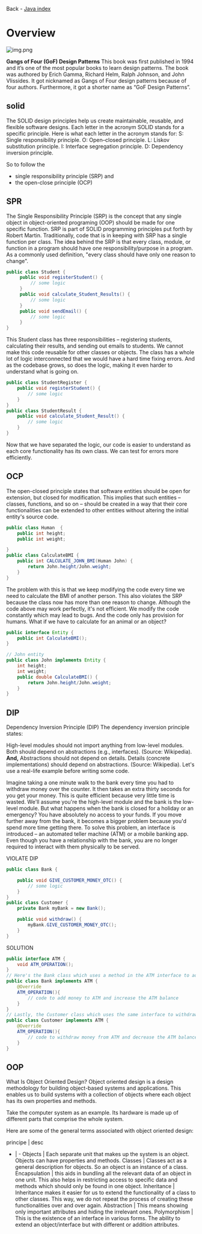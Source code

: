 Back - [Java index](0-index.md)

# Overview
![img.png](jpg/overview.png)

**Gangs of Four (GoF) Design Patterns**
This book was first published in 1994 and it’s one of the most popular books to learn design patterns. The book was authored by Erich Gamma, Richard Helm, Ralph Johnson, and John Vlissides. It got nicknamed as Gangs of Four design patterns because of four authors. Furthermore, it got a shorter name as “GoF Design Patterns”.

## solid
The SOLID design principles help us create maintainable, reusable, and flexible software designs. Each letter in the acronym SOLID stands for a specific principle.
Here is what each letter in the acronym stands for:
S: Single responsibility principle.
O: Open–closed principle.
L: Liskov substitution principle.
I: Interface segregation principle.
D: Dependency inversion principle.

So to follow the 
- single responsibility principle (SRP) and 
- the open-close principle (OCP)

## SPR
The Single Responsibility Principle (SRP) is the concept that any single object in object-oriented programing (OOP) should be made for one specific function. SRP is part of SOLID programming principles put forth by Robert Martin. Traditionally, code that is in keeping with SRP has a single function per class.
The idea behind the SRP is that every class, module, or function in a program should have one responsibility/purpose in a program. As a commonly used definition, "every class should have only one reason to change".

```java
public class Student {
     public void registerStudent() {
         // some logic
     }
     public void calculate_Student_Results() {
         // some logic
     }
     public void sendEmail() {
         // some logic
     }
}
```
This Student class has three responsibilities – registering students, calculating their results, and sending out emails to students.
We cannot make this code reusable for other classes or objects. The class has a whole lot of logic interconnected that we would have a hard time fixing errors. And as the codebase grows, so does the logic, making it even harder to understand what is going on.

```java
public class StudentRegister {
    public void registerStudent() {
        // some logic
    }
}
public class StudentResult {
    public void calculate_Student_Result() {
        // some logic
    }
}
```
Now that we have separated the logic, our code is easier to understand as each core functionality has its own class. We can test for errors more efficiently.


## OCP
The open-closed principle states that software entities should be open for extension, but closed for modification.
This implies that such entities – classes, functions, and so on – should be created in a way that their core functionalities can be extended to other entities without altering the initial entity's source code.

```java
public class Human  {
    public int height;
    public int weight;

}
public class CalculateBMI {
    public int CALCULATE_JOHN_BMI(Human John) {
        return John.height/John.weight;
    }
}
```
The problem with this is that we keep modifying the code every time we need to calculate the BMI of another person.
This also violates the SRP because the class now has more than one reason to change.
Although the code above may work perfectly, it's not efficient. We modify the code constantly which may lead to bugs. And the code only has provision for humans. What if we have to calculate for an animal or an object?

```java
public interface Entity {
    public int CalculateBMI();
}

// John entity
public class John implements Entity {
    int height;
    int weight;
    public double CalculateBMI() {
        return John.height/John.weight;
    }
}
```

## DIP
Dependency Inversion Principle (DIP)
The dependency inversion principle states:

High-level modules should not import anything from low-level modules. Both should depend on abstractions (e.g., interfaces). (Source: Wikipedia).
**And,**
Abstractions should not depend on details. Details (concrete implementations) should depend on abstractions. (Source: Wikipedia).
Let's use a real-life example before writing some code.

Imagine taking a one minute walk to the bank every time you had to withdraw money over the counter. It then takes an extra thirty seconds for you get your money. This is quite efficient because very little time is wasted. We'll assume you're the high-level module and the bank is the low-level module.
But what happens when the bank is closed for a holiday or an emergency? You have absolutely no access to your funds. If you move further away from the bank, it becomes a bigger problem because you'd spend more time getting there.
To solve this problem, an interface is introduced – an automated teller machine (ATM) or a mobile banking app. Even though you have a relationship with the bank, you are no longer required to interact with them physically to be served.

VIOLATE DIP 
```java
public class Bank {

    public void GIVE_CUSTOMER_MONEY_OTC() {
        // some logic
    }
}
public class Customer {
    private Bank myBank = new Bank();

    public void withdraw() {
        myBank.GIVE_CUSTOMER_MONEY_OTC();
    }
}
```

SOLUTION
```java
public interface ATM {
    void ATM_OPERATION();
}
// Here's the Bank class which uses a method in the ATM interface to add money to the ATM:
public class Bank implements ATM {
    @Override
    ATM_OPERATION(){
        // code to add money to ATM and increase the ATM balance
    }
}
// Lastly, the Customer class which uses the same interface to withdraw money:
public class Customer implements ATM {
    @Override
    ATM_OPERATION(){
        // code to withdraw money from ATM and decrease the ATM balance
    }
}
```

## OOP
What Is Object Oriented Design?
Object oriented design is a design methodology for building object-based systems and applications. This enables us to build systems with a collection of objects where each object has its own properties and methods.

Take the computer system as an example. Its hardware is made up of different parts that comprise the whole system.

Here are some of the general terms associated with object oriented design:

principe | desc
- | -
Objects | Each separate unit that makes up the system is an object. Objects can have properties and methods.
Classes | Classes act as a general description for objects. So an object is an instance of a class.
Encapsulation | this aids in bundling all the relevant data of an object in one unit. This also helps in restricting access to specific data and methods which should only be found in one object.
Inheritance | Inheritance makes it easier for us to extend the functionality of a class to other classes.  This way, we do not repeat the process of creating these functionalities over and over again.
Abstraction | This means showing only important attributes and hiding the irrelevant ones.
Polymorphism | This is the existence of an interface in various forms. The ability to extend an object/interface but with different or addition attributes.


